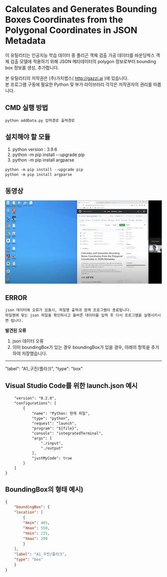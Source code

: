 # Calculates and Generates Bounding Boxes Coordinates from the Polygonal Coordinates in JSON Metadata   

이 유틸리티는 인공지능 학습 데이터 중 폴리곤 객체 검출 가공 데이터를 바운딩박스 객체 검출 모델에 적용하기 위해 JSON 메타데이터의 polygon 정보로부터 bounding box 정보를 생성, 추가합니다.   

본 유틸리티의 저작권은 (주)가치랩스( http://gazzi.ai )에 있습니다.   
본 프로그램 구동에 필요한 Python 및 부가 라이브러리 각각은 저작권자의 권리를 따릅니다.   

## CMD 실행 방법
```
python addData.py 입력경로 출력경로
```

## 설치해야 할 모듈
1. python version : 3.9.6
2. python -m pip install --upgrade pip
2. python -m pip install argparse    

```
python -m pip install --upgrade pip
python -m pip install argparse    
```

## 동영상

[![디버깅 및 실행](./ref/video.png)](https://youtu.be/Txkp-pkpw8M)


## ERROR
```
json 데이터에 오류가 있을시, 파일명 출력과 함께 프로그램이 종료됩니다. 
파일명에 맞는 json 파일을 확인하시고 올바른 데이터를 입력 후 다시 프로그램을 실행시키시면 됩니다.
```

**발견된 오류**
1. json 데이터 오류
2. 이미 boundingBox가 있는 경우
boundingBox가 있을 경우, 아래의 항목을 추가하여 저장했습니다.

-------------------------------
"label": "A1_구진/플라크",
"type": "box"

## Visual Studio Code를 위한 launch.json 예시

```
    "version": "0.2.0",
    "configurations": [
        {
            "name": "Python: 현재 파일",
            "type": "python",
            "request": "launch",
            "program": "${file}",
            "console": "integratedTerminal",
            "args": [
                "./input",
                "./output"
            ],
            "justMyCode": true
        }
    ]
}
```

## BoundingBox의 형태 예시)
```json
{
    "boundingBox": {
    "location": [
        {
        "Xmin": 465,
        "Xmax": 550,
        "Ymin": 235,
        "Ymax": 290
        }
    ],
    "label": "A1_구진/플라크",
    "type": "box"
    }
}
```
